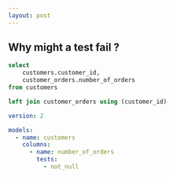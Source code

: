 ```yaml
---
layout: post
---
```


## Why might a test fail ?

```sql
select
    customers.customer_id,
    customer_orders.number_of_orders
from customers

left join customer_orders using (customer_id)

```

```yml
version: 2

models:
  - name: customers
    columns:
      - name: number_of_orders
        tests:
          - not_null
```